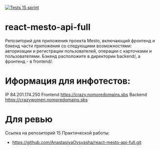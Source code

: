 [![Tests 15 sprint](https://github.com/AnastasiyaOvsyasha/react-mesto-api-full/actions/workflows/tests.yml/badge.svg)](https://github.com/AnastasiyaOvsyasha/react-mesto-api-full/actions/workflows/tests.yml)

# react-mesto-api-full

Репозиторий для приложения проекта Mesto, включающий фронтенд и бэкенд части приложения со следующими возможностями: авторизации и регистрации пользователей, операции с карточками и пользователями. Бэкенд расположите в директории backend/, а фронтенд - в frontend/.

# Иформация для инфотестов:
IP 84.201.174.250
Frontend https://crazy.nomoredomains.sbs
Backend https://crazywomen.nomoredomains.sbs

# Для ревью
Ссылка на репозиторий 15 Практической работы:
* https://github.com/AnastasiyaOvsyasha/react-mesto-api-full.git